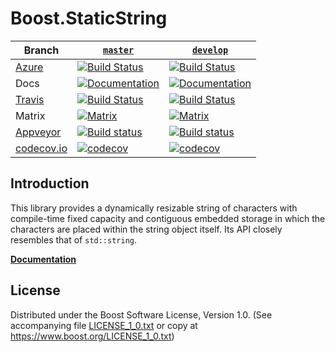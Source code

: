 # Boost.StaticString


Branch          | [`master`](https://github.com/boostorg/static_string/tree/master) | [`develop`](https://github.com/boostorg/static_string/tree/develop) |
--------------- | ----------------------------------------------------------- | ------------------------------------------------------------- |
[Azure](https://azure.microsoft.com/en-us/services/devops/pipelines/) | [![Build Status](https://krystiands.visualstudio.com/static_string/_apis/build/status/Boost.StaticString?branchName=master)](https://krystiands.visualstudio.com/static_string/_build/latest?definitionId=3&branchName=master) | [![Build Status](https://krystiands.visualstudio.com/static_string/_apis/build/status/Boost.StaticString?branchName=develop)](https://krystiands.visualstudio.com/static_string/_build/latest?definitionId=3&branchName=develop)
Docs            | [![Documentation](https://img.shields.io/badge/docs-master-brightgreen.svg)](https://www.boost.org/doc/libs/master/libs/static_string/) | [![Documentation](https://img.shields.io/badge/docs-develop-brightgreen.svg)](https://www.boost.org/doc/libs/develop/libs/static_string/)
[Travis](https://travis-ci.com/) | [![Build Status](https://api.travis-ci.com/boostorg/static_string.svg?branch=master)](https://travis-ci.com/github/boostorg/static_string) | [![Build Status](https://api.travis-ci.com/boostorg/static_string.svg?branch=develop)](https://travis-ci.com/github/boostorg/static_string)
Matrix          | [![Matrix](https://img.shields.io/badge/matrix-master-brightgreen.svg)](http://www.boost.org/development/tests/master/developer/static_string.html) | [![Matrix](https://img.shields.io/badge/matrix-develop-brightgreen.svg)](http://www.boost.org/development/tests/develop/developer/static_string.html)
[Appveyor](https://ci.appveyor.com/) | [![Build status](https://ci.appveyor.com/api/projects/status/64es4wg4w7mc5wn2/branch/master?svg=true)](https://ci.appveyor.com/project/sdkrystian/static-string/branch/master) | [![Build status](https://ci.appveyor.com/api/projects/status/64es4wg4w7mc5wn2/branch/develop?svg=true)](https://ci.appveyor.com/project/sdkrystian/static-string/branch/develop)
[codecov.io](https://codecov.io) | [![codecov](https://codecov.io/gh/boostorg/static_string/branch/master/graph/badge.svg)](https://codecov.io/gh/boostorg/static_string/branch/master) | [![codecov](https://codecov.io/gh/boostorg/static_string/branch/develop/graph/badge.svg)](https://codecov.io/gh/boostorg/static_string/branch/develop)


## Introduction

This library provides a dynamically resizable string of characters with
compile-time fixed capacity and contiguous embedded storage in which the
characters are placed within the string object itself. Its API closely
resembles that of `std::string`.

**[Documentation](http://www.boost.org/doc/libs/release/libs/static_string)**

## License

Distributed under the Boost Software License, Version 1.0.
(See accompanying file [LICENSE_1_0.txt](LICENSE_1_0.txt) or copy at
https://www.boost.org/LICENSE_1_0.txt)
